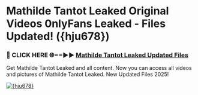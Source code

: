 # Mathilde Tantot Leaked Original Videos 0nlyFans Leaked - Files Updated! ({hju678})

<h3>🔴 CLICK HERE 🌐==►► <a href="https://tinyurl.com/ms9xzufz" rel="nofollow">Mathilde Tantot Leaked Updated Files</a></h3>

Get Mathilde Tantot Leaked and all content. Now you can access all videos and pictures of Mathilde Tantot Leaked. New Updated Files 2025!

[![{hju678}](https://i.imgur.com/PQ7UWWw.gif)](https://tinyurl.com/ms9xzufz)